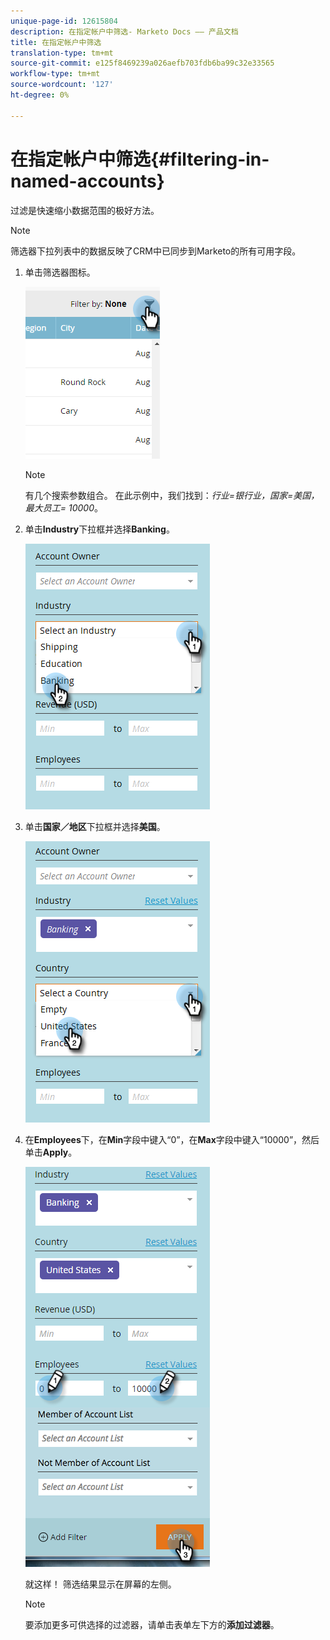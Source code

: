 ```yaml
---
unique-page-id: 12615804
description: 在指定帐户中筛选- Marketo Docs —— 产品文档
title: 在指定帐户中筛选
translation-type: tm+mt
source-git-commit: e125f8469239a026aefb703fdb6ba99c32e33565
workflow-type: tm+mt
source-wordcount: '127'
ht-degree: 0%

---
```



# 在指定帐户中筛选{#filtering-in-named-accounts}

过滤是快速缩小数据范围的极好方法。

>[!NOTE]
>
>筛选器下拉列表中的数据反映了CRM中已同步到Marketo的所有可用字段。

1. 单击筛选器图标。

   ![](assets/filter-one.png)

   >[!NOTE]
   >
   >有几个搜索参数组合。 在此示例中，我们找到：_行业=银行业，国家=美国，最大员工= 10000_。

1. 单击&#x200B;**Industry**&#x200B;下拉框并选择&#x200B;**Banking**。

   ![](assets/filter-2.png)

1. 单击&#x200B;**国家／地区**&#x200B;下拉框并选择&#x200B;**美国**。

   ![](assets/filter-3.png)

1. 在&#x200B;**Employees**&#x200B;下，在&#x200B;**Min**&#x200B;字段中键入“0”，在&#x200B;**Max**&#x200B;字段中键入“10000”，然后单击&#x200B;**Apply**。

   ![](assets/four-2.png)

   就这样！ 筛选结果显示在屏幕的左侧。

   >[!NOTE]
   >
   >要添加更多可供选择的过滤器，请单击表单左下方的&#x200B;**添加过滤器**。

